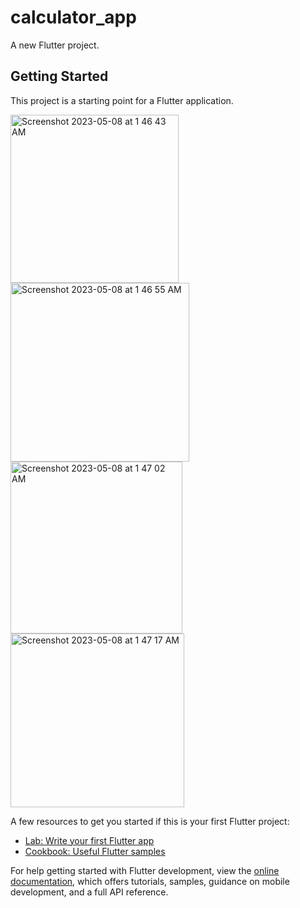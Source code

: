# calculator_app

A new Flutter project.

## Getting Started

This project is a starting point for a Flutter application.

<img width="269" alt="Screenshot 2023-05-08 at 1 46 43 AM" src="https://user-images.githubusercontent.com/18753613/236693944-5f213054-be79-4008-adb6-894ce64eb169.png"><img width="286" alt="Screenshot 2023-05-08 at 1 46 55 AM" src="https://user-images.githubusercontent.com/18753613/236693953-f3533825-f298-4f8a-8749-3cc6b2128bda.png"><img width="275" alt="Screenshot 2023-05-08 at 1 47 02 AM" src="https://user-images.githubusercontent.com/18753613/236693958-be003cec-b3f7-47ca-853e-ceb7dd6b03b3.png"><img width="278" alt="Screenshot 2023-05-08 at 1 47 17 AM" src="https://user-images.githubusercontent.com/18753613/236693966-2e3994c8-4578-4144-afcf-e0841e6fe9b7.png">



A few resources to get you started if this is your first Flutter project:

- [Lab: Write your first Flutter app](https://docs.flutter.dev/get-started/codelab)
- [Cookbook: Useful Flutter samples](https://docs.flutter.dev/cookbook)

For help getting started with Flutter development, view the
[online documentation](https://docs.flutter.dev/), which offers tutorials,
samples, guidance on mobile development, and a full API reference.
